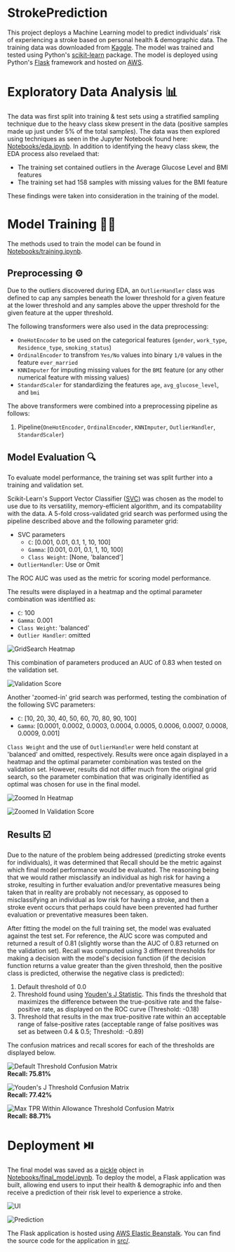# StrokePrediction
This project deploys a Machine Learning model to predict individuals' risk of experiencing a stroke based on 
personal health & demographic data. The training data was downloaded from 
[Kaggle](https://www.kaggle.com/datasets/fedesoriano/stroke-prediction-dataset). The model was trained and 
tested using Python's [scikit-learn](https://scikit-learn.org/stable/) package. The model is deployed using Python's [Flask](https://flask.palletsprojects.com/en/2.3.x/) framework and hosted on [AWS](https://aws.amazon.com/).

# Exploratory Data Analysis 📊
The data was first split into training & test sets using a stratified sampling technique due to the heavy class skew 
present in the data (positive samples made up just under 5% of the total samples). The data was then explored using 
techniques as seen in the Jupyter Notebook found here: [Notebooks/eda.ipynb](Notebooks/eda.ipynb). In addition to identifying 
the heavy class skew, the EDA process also revelaed that:

- The training set contained outliers in the Average Glucose Level and BMI features
- The training set had 158 samples with missing values for the BMI feature

These findings were taken into consideration in the training of the model.

# Model Training 🏋️‍♀️
The methods used to train the model can be found in [Notebooks/training.ipynb](Notebooks/training.ipynb).

## Preprocessing ⚙️
Due to the outliers discovered during EDA, an `OutlierHandler` class was defined to cap any samples beneath the 
lower threshold for a given feature at the lower threshold and any samples above the upper threshold for the given 
feature at the upper threshold.

The following transformers were also used in the data preprocessing:

- `OneHotEncoder` to be used on the categorical features (`gender`, `work_type`, `Residence_type`, `smoking_status`)
- `OrdinalEncoder` to transfrom `Yes/No` values into binary `1/0` values in the feature `ever_married`
- `KNNImputer` for imputing missing values for the `BMI` feature (or any other numerical feature with missing values)
- `StandardScaler` for standardizing the features `age`, `avg_glucose_level`, and `bmi`

The above transformers were combined into a preprocessing pipeline as follows:

1. Pipeline(`OneHotEncoder`, `OrdinalEncoder`, `KNNImputer`, `OutlierHandler`, `StandardScaler`)

## Model Evaluation 🔍
To evaluate model performance, the training set was split further into a training and validation set.

Scikit-Learn's Support Vector Classifier ([SVC](https://scikit-learn.org/stable/modules/generated/sklearn.svm.SVC.html#sklearn.svm.SVC)) 
was chosen as the model to use due to its versatility, memory-efficient algorithm, and its compatability with the data. A 5-fold 
cross-validated grid search was performed using the pipeline described above and the following parameter grid:

- SVC parameters
  - `C`: [0.001, 0.01, 0.1, 1, 10, 100]
  - `Gamma`: [0.001, 0.01, 0.1, 1, 10, 100]
  - `Class Weight`: [None, 'balanced']
- `OutlierHandler`: Use or Omit

The ROC AUC was used as the metric for scoring model performance.

The results were displayed in a heatmap and the optimal parameter combination was identified as:

- `C`: 100
- `Gamma`: 0.001
- `Class Weight`: 'balanced'
- `Outlier Handler`: omitted

![GridSearch Heatmap]()

This combination of parameters produced an AUC of 0.83 when tested on the validation set.

![Validation Score]()

Another 'zoomed-in' grid search was performed, testing the combination of the following SVC parameters:

- `C`: [10, 20, 30, 40, 50, 60, 70, 80, 90, 100]
- `Gamma`: [0.0001, 0.0002, 0.0003, 0.0004, 0.0005, 0.0006, 0.0007, 0.0008, 0.0009, 0.001]

`Class Weight` and the use of `OutlierHandler` were held constant at 'balanced' and omitted, respectively. Results were once 
again displayed in a heatmap and the optimal parameter combination was tested on the validation set. However, results did 
not differ much from the original grid search, so the parameter combination that was originally identified as optimal was 
chosen for use in the final model.

![Zoomed In Heatmap]()

![Zoomed In Validation Score]()

## Results ☑️
Due to the nature of the problem being addressed (predicting stroke events for individuals), it was determined that Recall 
should be the metric against which final model performance would be evaluated. The reasoning being that we would rather misclassify 
an individual as high risk for having a stroke, resulting in further evaluation and/or preventative measures being taken that in 
reality are probably not necessary, as opposed to misclassifying an individual as low risk for having a stroke, and then a stroke 
event occurs that perhaps could have been prevented had further evaluation or preventative measures been taken.

After fitting the model on the full training set, the model was evaluated against the test set. For reference, the AUC score was 
computed and returned a result of 0.81 (slightly worse than the AUC of 0.83 returned on the validation set). Recall was computed 
using 3 different thresholds for making a decision with the model's decision function (if the decision function returns a value 
greater than the given threshold, then the positive class is predicted, otherwise the negative class is predicted):

1. Default threshold of 0.0
2. Threshold found using [Youden's J Statistic](https://en.wikipedia.org/wiki/Youden%27s_J_statistic). This finds the threshold that
   maximizes the difference between the true-positive rate and the false-positive rate, as displayed on the ROC curve (Threshold: -0.18)
3. Threshold that results in the max true-positive rate within an acceptable range of false-positive rates (acceptable range of false
   positives was set as between 0.4 & 0.5; Threshold: -0.89)

The confusion matrices and recall scores for each of the thresholds are displayed below.

![Default Threshold Confusion Matrix]()  
**Recall: 75.81%**

![Youden's J Threshold Confusion Matrix]()  
**Recall: 77.42%**

![Max TPR Within Allowance Threshold Confusion Matrix]()  
**Recall: 88.71%**

# Deployment ⏯️
The final model was saved as a [pickle](https://docs.python.org/3/library/pickle.html) object in 
[Notebooks/final_model.ipynb](Notebooks/final_model.ipynb). To deploy the model, a Flask application was 
built, allowing end users to input their health & demographic info and then receive a prediction of their 
risk level to experience a stroke.

![UI]()

![Prediction]()

The Flask application is hosted using [AWS Elastic Beanstalk](https://aws.amazon.com/elasticbeanstalk/). You can 
find the source code for the application in [src/](src/).

